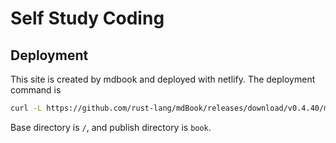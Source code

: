 # Self Study Coding 

## Deployment

This site is created by mdbook and deployed with netlify. 
The deployment command is

```sh
curl -L https://github.com/rust-lang/mdBook/releases/download/v0.4.40/mdbook-v0.4.40-x86_64-unknown-linux-gnu.tar.gz | tar xvz && ./mdbook build
```

Base directory is `/`, and publish directory is `book`.
